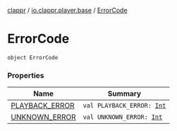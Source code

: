 [clappr](../../index.md) / [io.clappr.player.base](../index.md) / [ErrorCode](./index.md)

# ErrorCode

`object ErrorCode`

### Properties

| Name | Summary |
|---|---|
| [PLAYBACK_ERROR](-p-l-a-y-b-a-c-k_-e-r-r-o-r.md) | `val PLAYBACK_ERROR: `[`Int`](https://kotlinlang.org/api/latest/jvm/stdlib/kotlin/-int/index.html) |
| [UNKNOWN_ERROR](-u-n-k-n-o-w-n_-e-r-r-o-r.md) | `val UNKNOWN_ERROR: `[`Int`](https://kotlinlang.org/api/latest/jvm/stdlib/kotlin/-int/index.html) |
